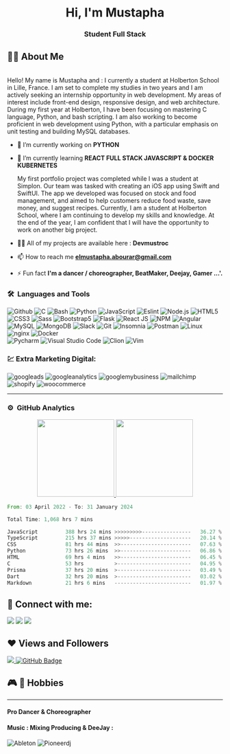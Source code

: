
<h1 align="center">Hi, I'm Mustapha</h1>
<h3 align="center">Student Full Stack</h3>

## 🙋‍♂️ About Me

<br>
Hello!
My name is Mustapha and :
I currently a student at Holberton School in Lille, France. I am set to complete my studies in two years and I am actively seeking an internship opportunity in web development. My areas of interest include front-end design, responsive design, and web architecture. During my first year at Holberton, I have been focusing on mastering C language, Python, and bash scripting. I am also working to become proficient in web development using Python, with a particular emphasis on unit testing and building MySQL databases.


- 🔭 I’m currently working on **PYTHON**

- 🌱 I’m currently learning **REACT FULL STACK JAVASCRIPT & DOCKER KUBERNETES**

  My first portfolio project was completed while I was a student at Simplon. Our team was tasked with creating an iOS app using Swift and SwiftUI. The app we developed was focused on stock and food management, and aimed to help customers reduce food waste, save money, and suggest recipes. Currently, I am a student at Holberton School, where I am continuing to develop my skills and knowledge. At the end of the year, I am confident that I will have the opportunity to work on another big project.
  
- 👨‍💻 All of my projects are available here : **Devmustroc**
- 📫 How to reach me **elmustapha.abourar@gmail.com**

- ⚡ Fun fact **I'm a dancer / choreographer, BeatMaker, Deejay, Gamer ...'.**

### 🛠 &nbsp;Languages and Tools

![Github](https://img.shields.io/badge/-Github-181717?style=flat-square&logo=GitHub&logoColor=white)
![C](https://img.shields.io/badge/-05122A?style=flat&logo=C&logoColor=A8B9CC)
![Bash](https://img.shields.io/badge/-gnubash-5849BE?style=flat-square&logo=gnubash&logoColor=white)
![Python](https://img.shields.io/badge/-Python-333333?style=flat&logo=python)
![JavaScript](https://img.shields.io/badge/-JavaScript-333333?style=flat&logo=javascript)
![Eslint](https://img.shields.io/badge/-ESLint-4B32C3?style=flat-square&logo=ESLint&logoColor=white)
![Node.js](https://img.shields.io/badge/-Node.js-05122A?style=flat&logo=node.js)
![HTML5](https://img.shields.io/badge/-HTML5-333333?style=flat&logo=HTML5)
![CSS3](https://img.shields.io/badge/-CSS3-333333?style=flat&logo=CSS3&logoColor=1572B6)
![Sass](https://img.shields.io/badge/-Sass-333333?style=flat&logo=sass&logoColor=1572B6)
![Bootstrap5](https://img.shields.io/badge/-Bootstrap-333333?style=flat&logo=bootstrap&logoColor=563D7C)
![Flask](https://img.shields.io/badge/-Flask-000000?style=flat&logo=flask)
![React JS](https://img.shields.io/badge/-React%20JS-333333?style=flat&logo=react)
![NPM](https://img.shields.io/badge/-NPM-CB3837?style=flat-square&logo=NPM&logoColor=white)
![Angular](https://img.shields.io/badge/-Angular-red?style=flat&logo=angular)
![MySQL](https://img.shields.io/badge/-MySQL-333333?style=flat&logo=mysql)
![MongoDB](https://img.shields.io/badge/-MongoDB-FCA121?style=flat&logo=mongodb)
![Slack](https://img.shields.io/badge/-Slack-E01563?style=flat-square&logo=Slack&logoColor=white)
![Git](https://img.shields.io/badge/-Git-333333?style=flat&logo=git)
![Insomnia](https://img.shields.io/badge/-Insomnia-5849BE?style=flat-square&logo=Insomnia&logoColor=white)
![Postman](https://img.shields.io/badge/-Postman-000000?style=flat&logo=postman)
![Linux](https://img.shields.io/badge/-Linux-003366?style=flat&logo=linux)
![nginx](https://img.shields.io/badge/-nginx-003366?style=flat&logo=nginx)
![Docker](https://img.shields.io/badge/-Docker-black?style=flat&logo=docker)
<br>
![Pycharm](https://img.shields.io/badge/-Pycharm-black?style=flat&logo=pycharm)
![Visual Studio Code](https://img.shields.io/badge/-Visual%20Studio%20Code-333333?style=flat&logo=visual-studio-code&logoColor=007ACC)
![Clion](https://img.shields.io/badge/-Clion-black?style=flat&logo=clion)
![Vim](https://img.shields.io/badge/-Vim-black?style=flat&logo=vim)

### 💹 Extra Marketing Digital:
![googleads](https://img.shields.io/badge/-Googleads-black?style=flat&logo=googleads)
![googleanalytics](https://img.shields.io/badge/-Googleanalytics-black?style=flat&logo=googleanalytics)
![googlemybusiness](https://img.shields.io/badge/-GoogleMyBusiness-black?style=flat&logo=googlemybusiness)
![mailchimp](https://img.shields.io/badge/-Mailchimp-black?style=flat&logo=mailchimp)
![shopify](https://img.shields.io/badge/-Shopify-black?style=flat&logo=shopify)
![woocommerce](https://img.shields.io/badge/-Woocommerce-black?style=flat&logo=woocommerce)





---
### ⚙️ &nbsp;GitHub Analytics

<p align="center">
<a href="https://github.com/devmustroc">
  <img height="180em" src="https://github-readme-stats-eight-theta.vercel.app/api?username=Devmustroc&show_icons=true&theme=buefy&include_all_commits=true&count_private=true"/>
  <img height="180em" src="https://github-readme-stats-eight-theta.vercel.app/api/top-langs/?username=Devmustroc&layout=compact&langs_count=8&theme=buefy"/>
</a>
</p>

<!--START_SECTION:waka-->

```rust
From: 03 April 2022 - To: 31 January 2024

Total Time: 1,068 hrs 7 mins

JavaScript         388 hrs 24 mins >>>>>>>>>----------------   36.27 %
TypeScript         215 hrs 37 mins >>>>>--------------------   20.14 %
CSS                81 hrs 44 mins  >>-----------------------   07.63 %
Python             73 hrs 26 mins  >>-----------------------   06.86 %
HTML               69 hrs 4 mins   >>-----------------------   06.45 %
C                  53 hrs          >------------------------   04.95 %
Prisma             37 hrs 20 mins  >------------------------   03.49 %
Dart               32 hrs 20 mins  >------------------------   03.02 %
Markdown           21 hrs 6 mins   -------------------------   01.97 %
```

<!--END_SECTION:waka-->


[//]: # (### Spotify Playing 🎧)
[//]: # ([![spotify-github-profile]&#40;https://spotify-github-profile.vercel.app/api/view?uid=31yszhdpu73e77obblougfighahy&cover_image=true&theme=default&show_offline=false&background_color=121212&interchange=false&#41;]&#40;https://github.com/kittinan/spotify-github-profile&#41;)

## 📱 Connect with me:
<p align="left">
<a target="_blank" href="https://www.linkedin.com/in/elmustapha-abourar"><img src="https://img.shields.io/badge/-LinkedIn-0077B5?style=for-the-badge&logo=Linkedin&logoColor=white"></img></a>
<a target="_blank" href="mailto:elmustapha.abourar@gmail.com"><img src="https://img.shields.io/badge/-Gmail-D14836?style=for-the-badge&logo=Gmail&logoColor=white"></img></a>
<a target="_blank" href="https://medium.com/@devmustroc"><img src="https://img.shields.io/badge/-Medium-12100E?style=for-the-badge&logo=Medium&logoColor=white"></img></a>
</p>

<p>

</p>

## ❤ Views and Followers
<a href="https://github.com/Meghna-DAS/github-profile-views-counter">
    <img src="https://komarev.com/ghpvc/?username=Devmustroc">
</a>
<a href="https://github.com/Devmustroc?tab=followers"><img src="https://img.shields.io/github/followers/Devmustroc?label=Followers&style=social" alt="GitHub Badge"></a>

## 🎮 🎹 Hobbies
****
#### Pro Dancer & Choreographer
#### Music : Mixing Producing & DeeJay :
![Ableton](https://img.shields.io/badge/-Ableton-000000?style=flat&logo=abletonlive)
![Pioneerdj](https://img.shields.io/badge/-pioneerdj-000000?style=flat&logo=pioneerdj)


